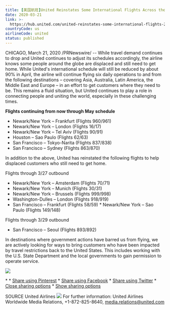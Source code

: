 ```yaml
---
title: [美国航班]United Reinstates Some International Flights Across the Globe to Help Customers Get Where they Need to Be
date: 2020-03-21
link: >-
  https://hub.united.com/united-reinstates-some-international-flights-2645561947.html
countryCode: us
airlineCode: united
status: published
---
```

CHICAGO, March 21, 2020 /PRNewswire/ -- While travel demand continues to drop and United continues to adjust its schedules accordingly, the airline knows some people around the globe are displaced and still need to get home. While United's international schedule will still be reduced by about 90% in April, the airline will continue flying six daily operations to and from the following destinations – covering Asia, Australia, Latin America, the Middle East and Europe – in an effort to get customers where they need to be. This remains a fluid situation, but United continues to play a role in connecting people and uniting the world, especially in these challenging times.

**Flights continuing from now through May schedule**

* Newark/New York – Frankfurt (Flights 960/961)
* Newark/New York – London (Flights 16/17)
* Newark/New York – Tel Aviv (Flights 90/91)
* Houston – Sao Paulo (Flights 62/63)
* San Francisco – Tokyo-Narita (Flights 837/838)
* San Francisco – Sydney (Flights 863/870)

In addition to the above, United has reinstated the following flights to help displaced customers who still need to get home.

Flights through 3/27 outbound

* Newark/New York – Amsterdam (Flights 70/71)
* Newark/New York – Munich (Flights 30/31)
* Newark/New York – Brussels (Flights 999/998)
* Washington-Dulles – London (Flights 918/919)
* San Francisco – Frankfurt (Flights 58/59) * Newark/New York – Sao Paulo (Flights 149/148)

Flights through 3/29 outbound

* San Francisco – Seoul (Flights 893/892)

In destinations where government actions have barred us from flying, we are actively looking for ways to bring customers who have been impacted by travel restrictions back to the United States. This includes working with the U.S. State Department and the local governments to gain permission to operate service.

[](https://mma.prnewswire.com/media/95577/united_airlines_logo.html)

[![](https://assets.rebelmouse.io/eyJhbGciOiJIUzI1NiIsInR5cCI6IkpXVCJ9.eyJpbWFnZSI6Imh0dHBzOi8vYXNzZXRzLnJibC5tcy8xODA1NzM2OS9vcmlnaW4uanBnIiwiZXhwaXJlc19hdCI6MTYwMDM3MjM3N30.xXLQSs_dozJs8RX9PKFLR-dnalkIFOzoEXf6bvk7Jqw/img.jpg?width=980)](https://mma.prnewswire.com/media/95577/united_airlines_logo.html)

[](https://mma.prnewswire.com/media/95577/united_airlines_logo.html) [](https://mma.prnewswire.com/media/95577/united_airlines_logo.html) * [](https://mma.prnewswire.com/media/95577/united_airlines_logo.html) [](https://mma.prnewswire.com/media/95577/united_airlines_logo.html) * [](https://mma.prnewswire.com/media/95577/united_airlines_logo.html)[Share using Pinterest](http://pinterest.com/pin/create/button/?url=https%3A%2F%2Fhub.united.com%2Funited-reinstates-some-international-flights-2645561947.html%23eb2bc&media;=&description;=United%20Reinstates%20Some%20International%20Flights) * [Share using Facebook](http://www.facebook.com/dialog/feed?app_id=409722806514172&display;=popup&link;=https%3A%2F%2Fhub.united.com%2Funited-reinstates-some-international-flights-2645561947.html%3Fxrs=RebelMouse_fb%23eb2bc&picture;=&redirect;_uri=https://hub.united.com/static/fb_exit.html?fb=https%3A%2F%2Fhub.united.com%2Funited-reinstates-some-international-flights-2645561947.html%3F) * [Share using Twitter](https://twitter.com/intent/tweet?url=https%3A%2F%2Fhub.united.com%2Funited-reinstates-some-international-flights-2645561947.html%3Fxrs=RebelMouse_tw%23eb2bc&text;=United%20Reinstates%20Some%20International%20Flights%20Across%20the%20Globe%20to%20Help%20Customers%20Get%20Where%20they%20Need%20to%20Be%20via%20%40united) * [Close sharing options](# "Close sharing options") * [Show sharing options](# "Show sharing options")

SOURCE United Airlines ![](https://rt.prnewswire.com/rt.gif?NewsItemId=CG58492&Transmission;_Id=202003212000PR_NEWS_USPR_____CG58492&DateId;=20200321) For further information: United Airlines Worldwide Media Relations, +1-872-825-8640, media.relations@united.com
